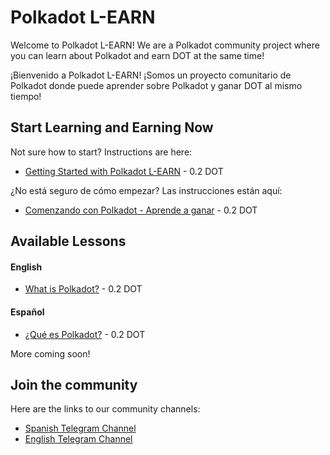 # Polkadot L-EARN

Welcome to Polkadot L-EARN! We are a Polkadot community project where you can learn about Polkadot and earn DOT at the same time!

¡Bienvenido a Polkadot L-EARN! ¡Somos un proyecto comunitario de Polkadot donde puede aprender sobre Polkadot y ganar DOT al mismo tiempo!


## Start Learning and Earning Now
Not sure how to start? Instructions are here:
- [Getting Started with Polkadot L-EARN](https://github.com/antron3000/Polkadot-L-EARN/blob/master/Lessons/English/L_EARN/L1:Getting_Started_With_Polkadot_L-EARN.md) - 0.2 DOT


¿No está seguro de cómo empezar? Las instrucciones están aquí:
- [Comenzando con Polkadot - Aprende a ganar](https://github.com/antron3000/Polkadot-L-EARN/edit/master/Lessons/Espa%C3%B1ol/Aprende_y_Gana/L1:Comenzando_Con_Polkadot_Aprende_A_Ganar.md) - 0.2 DOT

## Available Lessons

#### English

* [What is Polkadot?](https://github.com/antron3000/Polkadot-L-EARN/blob/master/Lessons/English/L_EARN/Polkadot/LP1:What_Is_Polkadot.md) - 0.2 DOT

#### Español

* [¿Qué es Polkadot?](https://github.com/antron3000/Polkadot-L-EARN/blob/master/Lessons/Espa%C3%B1ol/Aprende_y_Gana/Polkadot/LP1:Que_Es_Polkadot.md) - 0.2 DOT

More coming soon!

## Join the community
Here are the links to our community channels:
* [Spanish Telegram Channel ](https://t.me/PolkadotAprendeAGanar)
* [English Telegram Channel ](https://t.me/PolkadotLearn)
